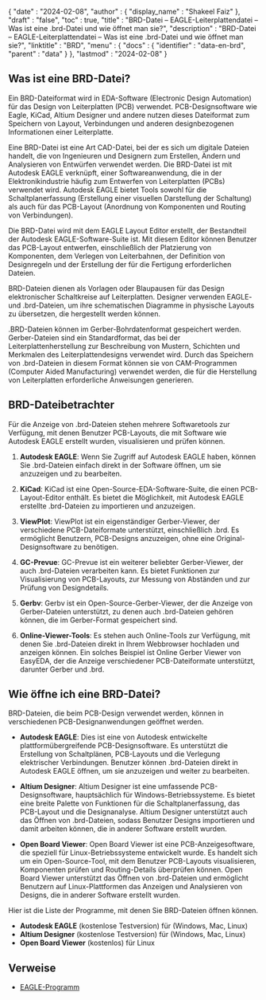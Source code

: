 {
  "date" : "2024-02-08",
  "author" : {
    "display_name" : "Shakeel Faiz"
},
  "draft" : "false",
  "toc" : true,
  "title" : "BRD-Datei – EAGLE-Leiterplattendatei – Was ist eine .brd-Datei und wie öffnet man sie?",
  "description" : "BRD-Datei – EAGLE-Leiterplattendatei – Was ist eine .brd-Datei und wie öffnet man sie?",
  "linktitle" : "BRD",
  "menu" : {
    "docs" : {
      "identifier" : "data-en-brd",
      "parent" : "data"
}
},
  "lastmod" : "2024-02-08"
}

## Was ist eine BRD-Datei?

Ein BRD-Dateiformat wird in EDA-Software (Electronic Design Automation) für das Design von Leiterplatten (PCB) verwendet. PCB-Designsoftware wie Eagle, KiCad, Altium Designer und andere nutzen dieses Dateiformat zum Speichern von Layout, Verbindungen und anderen designbezogenen Informationen einer Leiterplatte.

Eine BRD-Datei ist eine Art CAD-Datei, bei der es sich um digitale Dateien handelt, die von Ingenieuren und Designern zum Erstellen, Ändern und Analysieren von Entwürfen verwendet werden. Die BRD-Datei ist mit Autodesk EAGLE verknüpft, einer Softwareanwendung, die in der Elektronikindustrie häufig zum Entwerfen von Leiterplatten (PCBs) verwendet wird. Autodesk EAGLE bietet Tools sowohl für die Schaltplanerfassung (Erstellung einer visuellen Darstellung der Schaltung) als auch für das PCB-Layout (Anordnung von Komponenten und Routing von Verbindungen).

Die BRD-Datei wird mit dem EAGLE Layout Editor erstellt, der Bestandteil der Autodesk EAGLE-Software-Suite ist. Mit diesem Editor können Benutzer das PCB-Layout entwerfen, einschließlich der Platzierung von Komponenten, dem Verlegen von Leiterbahnen, der Definition von Designregeln und der Erstellung der für die Fertigung erforderlichen Dateien.

BRD-Dateien dienen als Vorlagen oder Blaupausen für das Design elektronischer Schaltkreise auf Leiterplatten. Designer verwenden EAGLE- und .brd-Dateien, um ihre schematischen Diagramme in physische Layouts zu übersetzen, die hergestellt werden können.

.BRD-Dateien können im Gerber-Bohrdatenformat gespeichert werden. Gerber-Dateien sind ein Standardformat, das bei der Leiterplattenherstellung zur Beschreibung von Mustern, Schichten und Merkmalen des Leiterplattendesigns verwendet wird. Durch das Speichern von .brd-Dateien in diesem Format können sie von CAM-Programmen (Computer Aided Manufacturing) verwendet werden, die für die Herstellung von Leiterplatten erforderliche Anweisungen generieren.

## BRD-Dateibetrachter

Für die Anzeige von .brd-Dateien stehen mehrere Softwaretools zur Verfügung, mit denen Benutzer PCB-Layouts, die mit Software wie Autodesk EAGLE erstellt wurden, visualisieren und prüfen können.

1.  **Autodesk EAGLE**: Wenn Sie Zugriff auf Autodesk EAGLE haben, können Sie .brd-Dateien einfach direkt in der Software öffnen, um sie anzuzeigen und zu bearbeiten.
    
2.  **KiCad**: KiCad ist eine Open-Source-EDA-Software-Suite, die einen PCB-Layout-Editor enthält. Es bietet die Möglichkeit, mit Autodesk EAGLE erstellte .brd-Dateien zu importieren und anzuzeigen.
    
3.  **ViewPlot**: ViewPlot ist ein eigenständiger Gerber-Viewer, der verschiedene PCB-Dateiformate unterstützt, einschließlich .brd. Es ermöglicht Benutzern, PCB-Designs anzuzeigen, ohne eine Original-Designsoftware zu benötigen.
    
4.  **GC-Prevue**: GC-Prevue ist ein weiterer beliebter Gerber-Viewer, der auch .brd-Dateien verarbeiten kann. Es bietet Funktionen zur Visualisierung von PCB-Layouts, zur Messung von Abständen und zur Prüfung von Designdetails.
    
5.  **Gerbv**: Gerbv ist ein Open-Source-Gerber-Viewer, der die Anzeige von Gerber-Dateien unterstützt, zu denen auch .brd-Dateien gehören können, die im Gerber-Format gespeichert sind.
    
6.  **Online-Viewer-Tools**: Es stehen auch Online-Tools zur Verfügung, mit denen Sie .brd-Dateien direkt in Ihrem Webbrowser hochladen und anzeigen können. Ein solches Beispiel ist Online Gerber Viewer von EasyEDA, der die Anzeige verschiedener PCB-Dateiformate unterstützt, darunter Gerber und .brd.

## Wie öffne ich eine BRD-Datei?

BRD-Dateien, die beim PCB-Design verwendet werden, können in verschiedenen PCB-Designanwendungen geöffnet werden.

- **Autodesk EAGLE**: Dies ist eine von Autodesk entwickelte plattformübergreifende PCB-Designsoftware. Es unterstützt die Erstellung von Schaltplänen, PCB-Layouts und die Verlegung elektrischer Verbindungen. Benutzer können .brd-Dateien direkt in Autodesk EAGLE öffnen, um sie anzuzeigen und weiter zu bearbeiten.
    
- **Altium Designer**: Altium Designer ist eine umfassende PCB-Designsoftware, hauptsächlich für Windows-Betriebssysteme. Es bietet eine breite Palette von Funktionen für die Schaltplanerfassung, das PCB-Layout und die Designanalyse. Altium Designer unterstützt auch das Öffnen von .brd-Dateien, sodass Benutzer Designs importieren und damit arbeiten können, die in anderer Software erstellt wurden.
    
- **Open Board Viewer**: Open Board Viewer ist eine PCB-Anzeigesoftware, die speziell für Linux-Betriebssysteme entwickelt wurde. Es handelt sich um ein Open-Source-Tool, mit dem Benutzer PCB-Layouts visualisieren, Komponenten prüfen und Routing-Details überprüfen können. Open Board Viewer unterstützt das Öffnen von .brd-Dateien und ermöglicht Benutzern auf Linux-Plattformen das Anzeigen und Analysieren von Designs, die in anderer Software erstellt wurden.

Hier ist die Liste der Programme, mit denen Sie BRD-Dateien öffnen können.

- **Autodesk EAGLE** (kostenlose Testversion) für (Windows, Mac, Linux)
- **Altium Designer** (kostenlose Testversion) für (Windows, Mac, Linux)
- **Open Board Viewer** (kostenlos) für Linux

## Verweise
* [EAGLE-Programm](https://en.wikipedia.org/wiki/EAGLE_(program))


